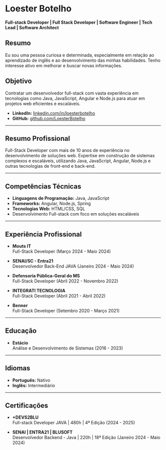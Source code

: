 # Loester Botelho

**Full-stack Developer | Full Stack Developer | Software Engineer | Tech Lead | Software Architect**  

## Resumo
Eu sou uma pessoa curiosa e determinada, especialmente em relação ao aprendizado de inglês e ao desenvolvimento das minhas habilidades. Tenho interesse ativo em melhorar e buscar novas informações.

## Objetivo
Contratar um desenvolvedor full-stack com vasta experiência em tecnologias como Java, JavaScript, Angular e Node.js para atuar em projetos web eficientes e escaláveis.

- **LinkedIn:** [linkedin.com/in/loesterbotelho](https://linkedin.com/in/loesterbotelho)  
- **GitHub:** [github.com/LoesterBotelho](https://github.com/LoesterBotelho)

---

## Resumo Profissional
Full-Stack Developer com mais de 10 anos de experiência no desenvolvimento de soluções web. Expertise em construção de sistemas complexos e escaláveis, utilizando Java, JavaScript, Angular, Node.js e outras tecnologias de front-end e back-end.

---

## Competências Técnicas

- **Linguagens de Programação:** Java, JavaScript  
- **Frameworks:** Angular, Node.js, Spring  
- **Tecnologias Web:** HTML/CSS, SQL  
- Desenvolvimento Full-stack com foco em soluções escaláveis

---

## Experiência Profissional

- **Mouts IT**  
  Full-Stack Developer (Março 2024 - Maio 2024)

- **SENAI/SC - Entra21**  
  Desenvolvedor Back-End JAVA (Janeiro 2024 - Maio 2024)

- **Defensoria Pública-Geral do MS**  
  Full-Stack Developer (Abril 2022 - Novembro 2022)

- **INTEGRATI TECNOLOGIA**  
  Full-Stack Developer (Abril 2021 - Abril 2022)

- **Benner**  
  Full-Stack Developer (Setembro 2020 - Março 2021)

---

## Educação

- **Estácio**  
  Análise e Desenvolvimento de Sistemas (2016 - 2023)

---

## Idiomas

- **Português:** Nativo  
- **Inglês:** Intermediário

---

## Certificações

- **+DEVS2BLU**  
  Full-stack Developer JAVA | 480h | 4ª Edição (2024 - 2025)

- **SENAI | ENTRA21 | BLUSOFT**  
  Desenvolvedor Backend - Java | 220h | 18ª Edição (Janeiro 2024 - Maio 2024)

    
